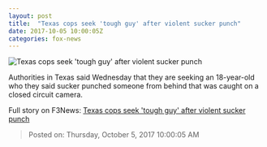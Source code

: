```yaml
---
layout: post
title:  "Texas cops seek 'tough guy' after violent sucker punch"
date: 2017-10-05 10:00:05Z
categories: fox-news
---
```


![Texas cops seek 'tough guy' after violent sucker punch](http://www.foxnews.com/content/dam/fox-news/logo/og-fn-foxnews.jpg)

Authorities in Texas said Wednesday that they are seeking an 18-year-old who they said sucker punched someone from behind that was caught on a closed circuit camera.


Full story on F3News: [Texas cops seek 'tough guy' after violent sucker punch](http://www.f3nws.com/n/GN2sgD)

> Posted on: Thursday, October 5, 2017 10:00:05 AM
